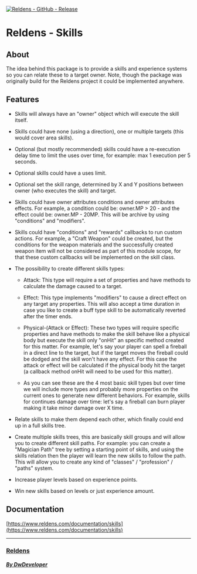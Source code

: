 [![Reldens - GitHub - Release](https://www.dwdeveloper.com/media/reldens/reldens-mmorpg-platform.png)](https://github.com/damian-pastorini/reldens)

# Reldens - Skills

## About
The idea behind this package is to provide a skills and experience systems so you can relate these to a target owner.
Note, though the package was originally build for the Reldens project it could be implemented anywhere.
 
## Features

- Skills will always have an "owner" object which will execute the skill itself.

- Skills could have none (using a direction), one or multiple targets (this would cover area skills).

- Optional (but mostly recommended) skills could have a re-execution delay time to limit the uses over time, for
example: max 1 execution per 5 seconds.

- Optional skills could have a uses limit.

- Optional set the skill range, determined by X and Y positions between owner (who executes the skill) and target.

- Skills could have owner attributes conditions and owner attributes effects. For example, a condition could be:
owner.MP > 20 - and the effect could be: owner.MP - 20MP. This will be archive by using "conditions" and "modifiers".

- Skills could have "conditions" and "rewards" callbacks to run custom actions. For example, a "Craft Weapon" could be
created, but the conditions for the weapon materials and the successfully created weapon item will not be considered as
part of this module scope, for that these custom callbacks will be implemented on the skill class. 

- The possibility to create different skills types:

    - Attack: This type will require a set of properties and have methods to calculate the damage caused to a target.

    - Effect: This type implements "modifiers" to cause a direct effect on any target any properties. This will also
accept a time duration in case you like to create a buff type skill to be automatically reverted after the timer ends.
 
    - Physical-(Attack or Effect): These two types will require specific properties and have methods to make the skill
behave like a physical body but execute the skill only "onHit" an specific method created for this matter. For example,
let's say your player can spell a fireball in a direct line to the target, but if the target moves the fireball could
be dodged and the skill won't have any effect. For this case the attack or effect will be calculated if the physical
body hit the target (a callback method onHit will need to be used for this matter).

    - As you can see these are the 4 most basic skill types but over time we will include more types and probably more
properties on the current ones to generate new different behaviors. For example, skills for continues damage over time:
let's say a fireball can burn player making it take minor damage over X time.

- Relate skills to make them depend each other, which finally could end up in a full skills tree.

- Create multiple skills trees, this are basically skill groups and will allow you to create different skill paths.
For example: you can create a "Magician Path" tree by setting a starting point of skills, and using the skills relation
then the player will learn the new skills to follow the path.
This will allow you to create any kind of "classes" / "profession" / "paths" system.

- Increase player levels based on experience points.

- Win new skills based on levels or just experience amount.

## Documentation

[https://www.reldens.com/documentation/skills](https://www.reldens.com/documentation/skills)

---


### [Reldens](https://github.com/damian-pastorini/reldens/ "Reldens")

##### [By DwDeveloper](https://www.dwdeveloper.com/ "DwDeveloper")
